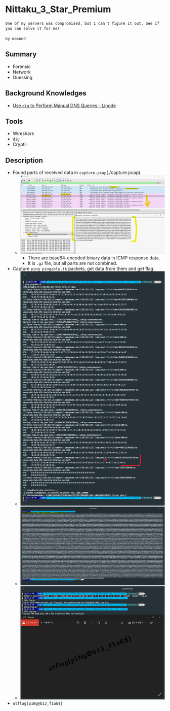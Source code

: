 # Nittaku_3_Star_Premium

```text
One of my servers was compromised, but I can't figure it out. See if you can solve it for me!

by masond
```

## Summary

* Forensic
* Network
* Guessing

## Background Knowledges

* [Use `dig` to Perform Manual DNS Queries - Linode](https://www.linode.com/docs/networking/dns/use-dig-to-perform-manual-dns-queries/)

## Tools

* Wireshark
* `dig`
* Cryptii

## Description

* Found parts of received data in `capture.pcap`(./capture.pcap).
  * ![1-1](./1-1.png?raw=true)
    * There are base64-encoded binary data in ICMP response data.
    * It is `.gz` file, but all parts are not combined.
* Capture `ping pingable.tk` packets, get data from them and get flag.
  * ![2-1](./2-1.png?raw=true)
  * ![2-2](./2-2.png?raw=true)
  * ![2-3](./2-3.png?raw=true)
* `utflag{p1Ng@b13_f1aG$}`
